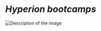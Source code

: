 <!DOCTYPE html>
<html>
<head>
    <title>HamidrezaAshrafi</title>
    <style>
        h1 {
            font-weight: bold;
            font-style: italic;
        }
    </style>
</head>
<body>
    <h1>Hyperion bootcamps</h1>
    <img src="C:\Users\Masih\Desktop\Photos\Masih.jpg" alt="Description of the image">
</body>
</html>
